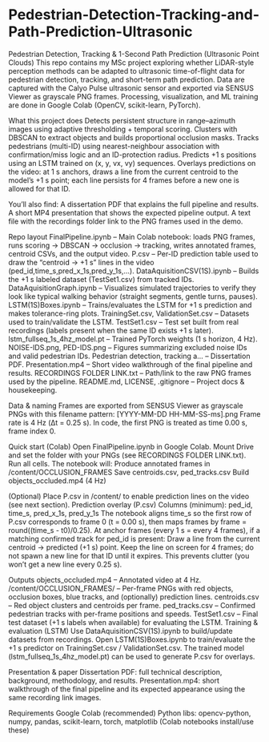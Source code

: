 # Pedestrian-Detection-Tracking-and-Path-Prediction-Ultrasonic

Pedestrian Detection, Tracking & 1-Second Path Prediction (Ultrasonic Point Clouds)
This repo contains my MSc project exploring whether LiDAR-style perception methods can be adapted to ultrasonic time-of-flight data for pedestrian detection, tracking, and short-term path prediction.
Data are captured with the Calyo Pulse ultrasonic sensor and exported via SENSUS Viewer as grayscale PNG frames. Processing, visualization, and ML training are done in Google Colab (OpenCV, scikit-learn, PyTorch).

What this project does
Detects persistent structure in range–azimuth images using adaptive thresholding + temporal scoring.
Clusters with DBSCAN to extract objects and builds proportional occlusion masks.
Tracks pedestrians (multi-ID) using nearest-neighbour association with confirmation/miss logic and an ID-protection radius.
Predicts +1 s positions using an LSTM trained on (x, y, vx, vy) sequences.
Overlays predictions on the video: at 1 s anchors, draws a line from the current centroid to the model’s +1 s point; each line persists for 4 frames before a new one is allowed for that ID.

You’ll also find:
A dissertation PDF that explains the full pipeline and results.
A short MP4 presentation that shows the expected pipeline output.
A text file with the recordings folder link to the PNG frames used in the demo.

Repo layout
FinalPipeline.ipynb – Main Colab notebook: loads PNG frames, runs scoring → DBSCAN → occlusion → tracking, writes annotated frames, centroid CSVs, and the output video.
P.csv – Per-ID prediction table used to draw the “centroid → +1 s” lines in the video (ped_id,time_s,pred_x_1s,pred_y_1s,...).
DataAquisitionCSV(1S).ipynb – Builds the +1 s labeled dataset (TestSet1.csv) from tracked IDs.
DataAquisitionGraph.ipynb – Visualizes simulated trajectories to verify they look like typical walking behavior (straight segments, gentle turns, pauses).
LSTM(1S)Boxes.ipynb – Trains/evaluates the LSTM for +1 s prediction and makes tolerance-ring plots.
TrainingSet.csv, ValidationSet.csv – Datasets used to train/validate the LSTM.
TestSet1.csv – Test set built from real recordings (labels present when the same ID exists +1 s later).
lstm_fullseq_1s_4hz_model.pt – Trained PyTorch weights (1 s horizon, 4 Hz).
NOISE-IDS.png, PED-IDS.png – Figures summarizing excluded noise IDs and valid pedestrian IDs.
Pedestrian detection, tracking a… – Dissertation PDF.
Presentation.mp4 – Short video walkthrough of the final pipeline and results.
RECORDINGS FOLDER LINK.txt – Path/link to the raw PNG frames used by the pipeline.
README.md, LICENSE, .gitignore – Project docs & housekeeping.

Data & naming
Frames are exported from SENSUS Viewer as grayscale PNGs with this filename pattern:
[YYYY-MM-DD HH-MM-SS-ms].png
Frame rate is 4 Hz (Δt = 0.25 s). In code, the first PNG is treated as time 0.00 s, frame index 0.

Quick start (Colab)
Open FinalPipeline.ipynb in Google Colab.
Mount Drive and set the folder with your PNGs (see RECORDINGS FOLDER LINK.txt).
Run all cells. The notebook will:
Produce annotated frames in /content/OCCLUSION_FRAMES
Save centroids.csv, ped_tracks.csv
Build objects_occluded.mp4 (4 Hz)

(Optional) Place P.csv in /content/ to enable prediction lines on the video (see next section).
Prediction overlay (P.csv)
Columns (minimum): ped_id, time_s, pred_x_1s, pred_y_1s
The notebook aligns time_s so the first row of P.csv corresponds to frame 0 (t = 0.00 s), then maps frames by frame = round((time_s - t0)/0.25).
At anchor frames (every 1 s = every 4 frames), if a matching confirmed track for ped_id is present:
Draw a line from the current centroid → predicted (+1 s) point.
Keep the line on screen for 4 frames; do not spawn a new line for that ID until it expires.
This prevents clutter (you won’t get a new line every 0.25 s).

Outputs
objects_occluded.mp4 – Annotated video at 4 Hz.
/content/OCCLUSION_FRAMES/ – Per-frame PNGs with red objects, occlusion boxes, blue tracks, and (optionally) prediction lines.
centroids.csv – Red object clusters and centroids per frame.
ped_tracks.csv – Confirmed pedestrian tracks with per-frame positions and speeds.
TestSet1.csv – Final test dataset (+1 s labels when available) for evaluating the LSTM.
Training & evaluation (LSTM)
Use DataAquisitionCSV(1S).ipynb to build/update datasets from recordings.
Open LSTM(1S)Boxes.ipynb to train/evaluate the +1 s predictor on TrainingSet.csv / ValidationSet.csv.
The trained model (lstm_fullseq_1s_4hz_model.pt) can be used to generate P.csv for overlays.

Presentation & paper
Dissertation PDF: full technical description, background, methodology, and results.
Presentation.mp4: short walkthrough of the final pipeline and its expected appearance using the same recording link images.

Requirements
Google Colab (recommended)
Python libs: opencv-python, numpy, pandas, scikit-learn, torch, matplotlib (Colab notebooks install/use these)
